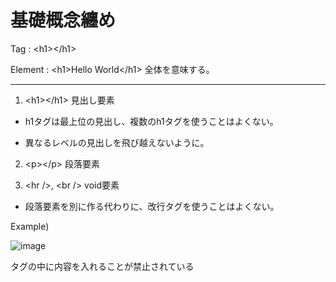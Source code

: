 # 基礎概念纏め

Tag : \<h1>\</h1>

Element : \<h1>Hello World\</h1> 全体を意味する。

---

1. \<h1>\</h1> 見出し要素

- h1タグは最上位の見出し、複数のh1タグを使うことはよくない。

- 異なるレベルの見出しを飛び越えないように。<br />


2. \<p>\</p> 段落要素<br />


3. \<hr />, \<br /> void要素

- 段落要素を別に作る代わりに、改行タグを使うことはよくない。<br />

Example)

![image](https://github.com/seungheondev/HTML5-CSS3/assets/170543088/eb388663-46c6-4770-ad8d-0168f49fad8d)



タグの中に内容を入れることが禁止されている
